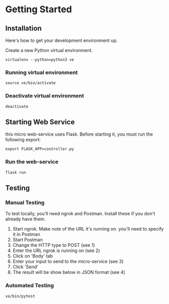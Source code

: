 # Getting Started

## Installation

Here's how to get your development environment up.

Create a new Python virtual environment.

```
virtualenv --python=python3 ve
```

### Running virtual environment

```
source ve/bin/activate
```

### Deactivate virtual environment

```
deactivate
```

## Starting Web Service
this micro web-service uses Flask. Before starting it, you must run the following export:

```
export FLASK_APP=controller.py
```

### Run the web-service

```
flask run
```

## Testing

### Manual Testing
To test locally, you'll need ngrok and Postman. Install these if you don't already have them. 

1. Start ngrok. Make note of the URL it's running on. you'll need to specify it in Postman
2. Start Postman
3. Change the HTTP type to POST (see 1)
4. Enter the URL ngrok is running on (see 2)
5. Click on 'Body' tab
6. Enter your input to send to the micro-service (see 3)
7. Click 'Send'
8. The result will be show below in JSON format (see 4)

### Automated Testing

```
ve/bin/pytest
```